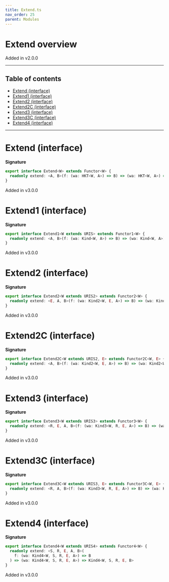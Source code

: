 ```yaml
---
title: Extend.ts
nav_order: 25
parent: Modules
---
```


# Extend overview

Added in v2.0.0

---

<h2 class="text-delta">Table of contents</h2>

- [Extend (interface)](#extend-interface)
- [Extend1 (interface)](#extend1-interface)
- [Extend2 (interface)](#extend2-interface)
- [Extend2C (interface)](#extend2c-interface)
- [Extend3 (interface)](#extend3-interface)
- [Extend3C (interface)](#extend3c-interface)
- [Extend4 (interface)](#extend4-interface)

---

# Extend (interface)

**Signature**

```ts
export interface Extend<W> extends Functor<W> {
  readonly extend: <A, B>(f: (wa: HKT<W, A>) => B) => (wa: HKT<W, A>) => HKT<W, B>
}
```

Added in v3.0.0

# Extend1 (interface)

**Signature**

```ts
export interface Extend1<W extends URIS> extends Functor1<W> {
  readonly extend: <A, B>(f: (wa: Kind<W, A>) => B) => (wa: Kind<W, A>) => Kind<W, B>
}
```

Added in v3.0.0

# Extend2 (interface)

**Signature**

```ts
export interface Extend2<W extends URIS2> extends Functor2<W> {
  readonly extend: <E, A, B>(f: (wa: Kind2<W, E, A>) => B) => (wa: Kind2<W, E, A>) => Kind2<W, E, B>
}
```

Added in v3.0.0

# Extend2C (interface)

**Signature**

```ts
export interface Extend2C<W extends URIS2, E> extends Functor2C<W, E> {
  readonly extend: <A, B>(f: (wa: Kind2<W, E, A>) => B) => (wa: Kind2<W, E, A>) => Kind2<W, E, B>
}
```

Added in v3.0.0

# Extend3 (interface)

**Signature**

```ts
export interface Extend3<W extends URIS3> extends Functor3<W> {
  readonly extend: <R, E, A, B>(f: (wa: Kind3<W, R, E, A>) => B) => (wa: Kind3<W, R, E, A>) => Kind3<W, R, E, B>
}
```

Added in v3.0.0

# Extend3C (interface)

**Signature**

```ts
export interface Extend3C<W extends URIS3, E> extends Functor3C<W, E> {
  readonly extend: <R, A, B>(f: (wa: Kind3<W, R, E, A>) => B) => (wa: Kind3<W, R, E, A>) => Kind3<W, R, E, B>
}
```

Added in v3.0.0

# Extend4 (interface)

**Signature**

```ts
export interface Extend4<W extends URIS4> extends Functor4<W> {
  readonly extend: <S, R, E, A, B>(
    f: (wa: Kind4<W, S, R, E, A>) => B
  ) => (wa: Kind4<W, S, R, E, A>) => Kind4<W, S, R, E, B>
}
```

Added in v3.0.0
